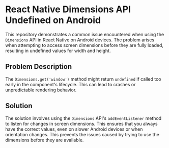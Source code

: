 # React Native Dimensions API Undefined on Android

This repository demonstrates a common issue encountered when using the `Dimensions` API in React Native on Android devices. The problem arises when attempting to access screen dimensions before they are fully loaded, resulting in undefined values for width and height.

## Problem Description

The `Dimensions.get('window')` method might return `undefined` if called too early in the component's lifecycle. This can lead to crashes or unpredictable rendering behavior.

## Solution

The solution involves using the `Dimensions` API's `addEventListener` method to listen for changes in screen dimensions.  This ensures that you always have the correct values, even on slower Android devices or when orientation changes. This prevents the issues caused by trying to use the dimensions before they are available. 